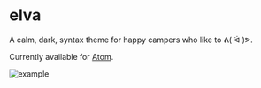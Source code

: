 # elva

A calm, dark, syntax theme for happy campers who like to ᕕ( ᐛ )ᕗ.

Currently available for [Atom](https://atom.io).

![example](http://jimmackenzie.github.io/elva/screenshot.png)
